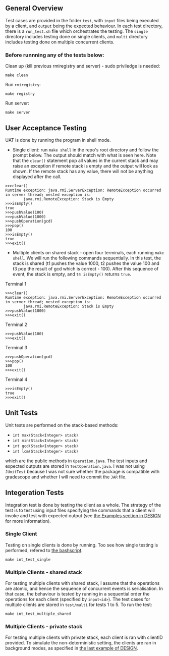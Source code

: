 ## General Overview

Test cases are provided in the folder `test`, with `input` files being executed by a client, and `output` being the expected behaviour. In each test directory, there is a `run_test.sh` file which orchestrates the testing. The `single` directory includes testing done on single clients, and `multi` directory includes testing done on multiple concurrent clients. 

### Before runnning any of the tests below: 

Clean up (kill previous rmiregistry and server) - sudo priviledge is needed:

```
make clean
```

Run `rmiregistry`:

```
make registry 
```

Run server: 

```
make server
```

## User Acceptance Testing 

UAT is done by running the program in shell mode. 

- Single client: run `make shell` in the repo's root directory and follow the prompt below. The output should match with what is seen here. Note that the `clear()` statement pop all values in the current stack and may raise an exception if remote stack is empty and the output will look as shown. If the remote stack has any value, there will not be anything displayed after the call. 

```
>>>clear() 
Runtime exception: java.rmi.ServerException: RemoteException occurred in server thread; nested exception is: 
        java.rmi.RemoteException: Stack is Empty
>>>isEmpty()
true
>>>pushValue(100)
>>>pushValue(1000)
>>>pushOperation(gcd)
>>>pop()
100
>>>isEmpty()
true
>>>exit()
```

- Multiple clients on shared stack - open four terminals, each running `make shell`. We will run the following commands sequentially. In this test, the stack is shared (t1 pushes the value 1000, t2 pushes the value 100 and t3 pop the result of gcd which is correct - 100). After this sequence of event, the stack is empty, and `t4 isEmpty()` returns `true`.
  
Terminal 1
```
>>>clear()
Runtime exception: java.rmi.ServerException: RemoteException occurred in server thread; nested exception is: 
        java.rmi.RemoteException: Stack is Empty
>>>pushValue(1000)
>>>exit()
```

Terminal 2
```
>>>pushValue(100)
>>>exit()
```

Terminal 3
```
>>>pushOperation(gcd)
>>>pop()
100
>>>exit()
```

Terminal 4
```
>>>isEmpty()
true
>>>exit()
```


## Unit Tests

Unit tests are performed on the stack-based methods:

- `int max(Stack<Integer> stack)`
- `int min(Stack<Integer> stack)`
- `int gcd(Stack<Integer> stack)`
- `int lcm(Stack<Integer> stack)`

which are the public methods in `Operation.java`. The test inputs and expected outputs are stored in `TestOperation.java`. I was not using `JUnitTest` because I was not sure whether the package is compatible with gradescope and whether I will need to commit the `JAR` file. 


## Integeration Tests

Integration test is done by testing the client as a whole. The strategy of the test is to test using input files specifying the commands that a client will invoke and test with expected output (see [the Examples section in DESIGN](DESIGN.md) for more information).

### Single Client 

Testing on single clients is done by running. Too see how single testing is performed, refered to [the bashscript](../test/single/run_test.sh).

```
make int_test_single
```

### Multiple Clients - shared stack 

For testing multiple clients with shared stack, I assume that the operations are atomic, and hence the sequence of concurrent events is serialisation. In that case, the behaviour is tested by running in a sequential order the operations for each client (specified by `input<id>`). The test cases for multiple clients are stored in `test/multi` for tests 1 to 5. To run the test: 

```
make int_test_multiple_shared
```

### Multiple Clients - private stack 

For testing multiple clients with private stack, each client is ran with clientID provided. To simulate the non-deterministic setting, the clients are ran in background modes, as specified in [the last example of DESIGN](DESIGN.md).